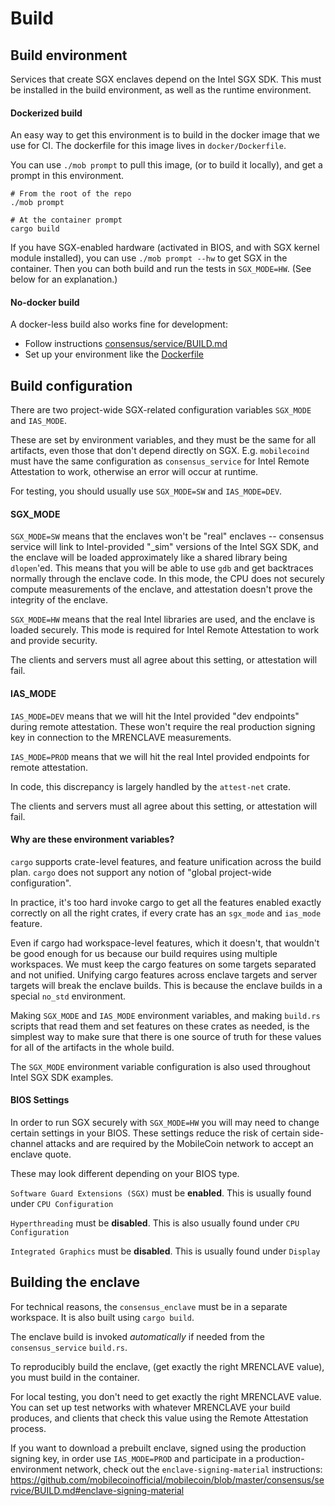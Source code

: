 Build
=====

## Build environment

Services that create SGX enclaves depend on the Intel SGX SDK. This must be installed
in the build environment, as well as the runtime environment.

#### Dockerized build

An easy way to get this environment is to build in the docker image that we use for CI.
The dockerfile for this image lives in `docker/Dockerfile`.

You can use `./mob prompt` to pull this image, (or to build it locally), and get a prompt
in this environment.

```
# From the root of the repo
./mob prompt

# At the container prompt
cargo build
```

If you have SGX-enabled hardware (activated in BIOS, and with SGX kernel module installed),
you can use `./mob prompt --hw` to get SGX in the container. Then you can both build and
run the tests in `SGX_MODE=HW`. (See below for an explanation.)

#### No-docker build

A docker-less build also works fine for development:
- Follow instructions [consensus/service/BUILD.md](consensus/service/BUILD.md)
- Set up your environment like the [Dockerfile](docker/Dockerfile)

## Build configuration

There are two project-wide SGX-related configuration variables `SGX_MODE` and `IAS_MODE`.

These are set by environment variables, and they must be the same for all artifacts,
even those that don't depend directly on SGX. E.g. `mobilecoind` must have the same configuration
as `consensus_service` for Intel Remote Attestation to work, otherwise an error will occur at runtime.

For testing, you should usually use `SGX_MODE=SW` and `IAS_MODE=DEV`.

#### SGX_MODE

`SGX_MODE=SW` means that the enclaves won't be "real" enclaves -- consensus service will link
to Intel-provided "_sim" versions of the Intel SGX SDK, and the enclave will be loaded approximately
like a shared library being `dlopen`'ed. This means that you will be able to use `gdb` and get
backtraces normally through the enclave code. In this mode, the CPU does not securely compute
measurements of the enclave, and attestation doesn't prove the integrity of the enclave.

`SGX_MODE=HW` means that the real Intel libraries are used, and the enclave is loaded securely.
This mode is required for Intel Remote Attestation to work and provide security.

The clients and servers must all agree about this setting, or attestation will fail.

#### IAS_MODE

`IAS_MODE=DEV` means that we will hit the Intel provided "dev endpoints" during remote attestation.
These won't require the real production signing key in connection to the MRENCLAVE measurements.

`IAS_MODE=PROD` means that we will hit the real Intel provided endpoints for remote attestation.

In code, this discrepancy is largely handled by the `attest-net` crate.

The clients and servers must all agree about this setting, or attestation will fail.

#### Why are these environment variables?

`cargo` supports crate-level features, and feature unification across the build plan.
`cargo` does not support any notion of "global project-wide configuration".

In practice, it's too hard invoke cargo to get all the features enabled exactly correctly on
all the right crates, if every crate has an `sgx_mode` and `ias_mode` feature.

Even if cargo had workspace-level features, which it doesn't, that wouldn't be good enough for us
because our build requires using multiple workspaces. We must keep the cargo features on some
targets separated and not unified.
Unifying cargo features across enclave targets and server targets will break the enclave builds.
This is because the enclave builds in a special `no_std` environment.

Making `SGX_MODE` and `IAS_MODE` environment variables, and making `build.rs` scripts that read
them and set features on these crates as needed, is the simplest way to make sure that there is
one source of truth for these values for all of the artifacts in the whole build.

The `SGX_MODE` environment variable configuration is also used throughout Intel SGX SDK examples.

#### BIOS Settings

In order to run SGX securely with `SGX_MODE=HW` you will may need to change certain settings in your BIOS. These settings reduce the risk of certain side-channel attacks and are required
by the MobileCoin network to accept an enclave quote.

These may look different depending on your BIOS type.

`Software Guard Extensions (SGX)` must be **enabled**. This is usually found under `CPU Configuration`

`Hyperthreading` must be **disabled**. This is also usually found under `CPU Configuration`

`Integrated Graphics` must be **disabled**. This is usually found under `Display`

## Building the enclave

For technical reasons, the `consensus_enclave` must be in a separate workspace.
It is also built using `cargo build`.

The enclave build is invoked *automatically* if needed from the `consensus_service` `build.rs`.

To reproducibly build the enclave, (get exactly the right MRENCLAVE value), you must build
in the container.

For local testing, you don't need to get exactly the right MRENCLAVE value. You can set up
test networks with whatever MRENCLAVE your build produces, and clients that check this value
using the Remote Attestation process.

If you want to download a prebuilt enclave, signed using the production signing key, in order use `IAS_MODE=PROD`
and participate in a production-environment network, check out the `enclave-signing-material` instructions:
https://github.com/mobilecoinofficial/mobilecoin/blob/master/consensus/service/BUILD.md#enclave-signing-material
